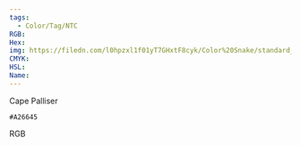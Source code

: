 ```yaml
---
tags:
  - Color/Tag/NTC
RGB:
Hex:
img: https://filedn.com/l0hpzxl1f01yT7GHxtF8cyk/Color%20Snake/standard_csv_to_svg/A26645.svg
CMYK:
HSL:
Name:
---
```

Cape Palliser
```palette
#A26645
```
RGB
